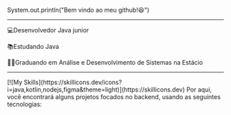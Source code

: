 System.out.println("Bem vindo ao meu github!😆")

<hr>
💻Desenvolvedor Java junior

📚Estudando Java

👨‍💻Graduando em Análise e Desenvolvimento de Sistemas na Estácio

<hr>
[![My Skills](https://skillicons.dev/icons?i=java,kotlin,nodejs,figma&theme=light)](https://skillicons.dev)
Por aqui, você encontrará alguns projetos focados no backend, usando as seguintes tecnologias:
